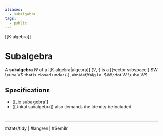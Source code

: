 ```yaml
---
aliases:
  - subalgebra
tags:
  - public
---
```

[[K-algebra]]
# Subalgebra

A **subalgebra** $W$ of a [[K-algebra|algebra]] $(V, \cdot)$ is a [[vector subspace]] $W \sube V$ that is closed under $(\cdot)$, #m/def/falg 
i.e. $W\cdot W \sube W$.

## Specifications

- [[Lie subalgebra]]
- [[Unital subalgebra]] also demands the identity be included

#
---
#state/tidy | #lang/en | #SemBr
